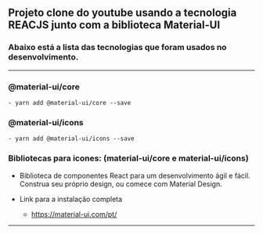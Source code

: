 ## Projeto clone do youtube usando a tecnologia <b>REACJS</b> junto com a biblioteca <b>Material-UI</b>

### Abaixo está a lista das tecnologias que foram usados no desenvolvimento.

<hr>

### @material-ui/core

	- yarn add @material-ui/core --save

### @material-ui/icons

	- yarn add @material-ui/icons --save

### Bibliotecas para icones: (material-ui/core e material-ui/icons)

* Biblioteca de componentes React para um desenvolvimento ágil e fácil. Construa seu próprio design, ou comece com Material Design.

* Link para a instalação completa
	* https://material-ui.com/pt/

<hr>

